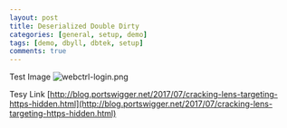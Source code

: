 ```yaml
---
layout: post
title: Deserialized Double Dirty
categories: [general, setup, demo]
tags: [demo, dbyll, dbtek, setup]
comments: true
---
```


Test Image
![webctrl-login.png]({{site.baseurl}}/assets/media/posts/webctrl/webctrl-login.png)


Tesy Link
[http://blog.portswigger.net/2017/07/cracking-lens-targeting-https-hidden.html](http://blog.portswigger.net/2017/07/cracking-lens-targeting-https-hidden.html)

